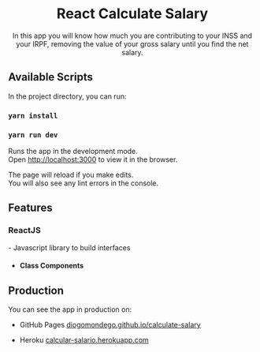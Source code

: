 <h1 align="center">React Calculate Salary</h1>

<p align="center">In this app you will know how much you are contributing to your INSS and your IRPF, removing the value of your gross salary until you find the net salary.</p>

## Available Scripts

In the project directory, you can run:

### `yarn install`
### `yarn run dev`

Runs the app in the development mode.<br />
Open [http://localhost:3000](http://localhost:3000) to view it in the browser.

The page will reload if you make edits.<br />
You will also see any lint errors in the console.

## Features

<p><h3>ReactJS</h3> - Javascript library to build interfaces</p>

- #### Class Components

## Production

You can see the app in production on:
- GitHub Pages [diogomondego.github.io/calculate-salary](https://diogomondego.github.io/calculate-salary/)

- Heroku <a href="https://calcular-salario.herokuapp.com/">calcular-salario.herokuapp.com</a>